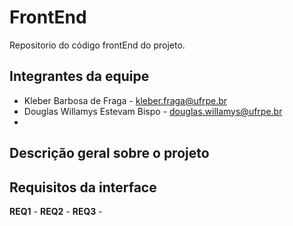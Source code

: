 # FrontEnd
Repositorio do código frontEnd do projeto.

## Integrantes da equipe
* Kleber Barbosa de Fraga - kleber.fraga@ufrpe.br
* Douglas Willamys Estevam Bispo - douglas.willamys@ufrpe.br
*

## Descrição geral sobre o projeto

## Requisitos da interface

**REQ1** -
**REQ2** -
**REQ3** -

